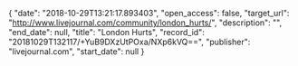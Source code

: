 {
  "date": "2018-10-29T13:21:17.893403", 
  "open_access": false, 
  "target_url": "http://www.livejournal.com/community/london_hurts/", 
  "description": "", 
  "end_date": null, 
  "title": "London Hurts", 
  "record_id": "20181029T132117/+YuB9DXzUtPOxa/NXp6kVQ==", 
  "publisher": "livejournal.com", 
  "start_date": null
}

